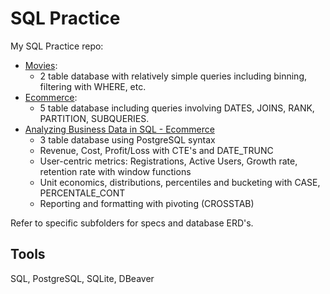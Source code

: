 # SQL Practice

My SQL Practice repo:
- [Movies](https://github.com/lorcanrae/SQL-practice/tree/master/movies-database):
  - 2 table database with relatively simple queries including binning, filtering with WHERE, etc.
- [Ecommerce](https://github.com/lorcanrae/SQL-practice/tree/master/ecommerce-database):
  - 5 table database including queries involving DATES, JOINS, RANK, PARTITION, SUBQUERIES.
- [Analyzing Business Data in SQL - Ecommerce](https://github.com/lorcanrae/SQL-practice/tree/master/analyzing-business-data-in-sql)
  - 3 table database using PostgreSQL syntax
  - Revenue, Cost, Profit/Loss with CTE's and DATE_TRUNC
  - User-centric metrics: Registrations, Active Users, Growth rate, retention rate with window functions
  - Unit economics, distributions, percentiles and bucketing with CASE, PERCENTALE_CONT
  - Reporting and formatting with pivoting (CROSSTAB)

Refer to specific subfolders for specs and database ERD's.

## Tools

SQL, PostgreSQL, SQLite, DBeaver
